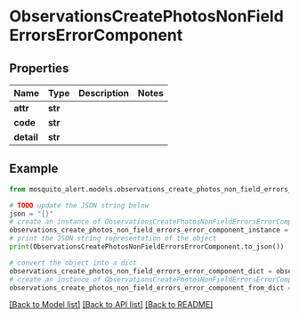 # ObservationsCreatePhotosNonFieldErrorsErrorComponent


## Properties

Name | Type | Description | Notes
------------ | ------------- | ------------- | -------------
**attr** | **str** |  | 
**code** | **str** |  | 
**detail** | **str** |  | 

## Example

```python
from mosquito_alert.models.observations_create_photos_non_field_errors_error_component import ObservationsCreatePhotosNonFieldErrorsErrorComponent

# TODO update the JSON string below
json = "{}"
# create an instance of ObservationsCreatePhotosNonFieldErrorsErrorComponent from a JSON string
observations_create_photos_non_field_errors_error_component_instance = ObservationsCreatePhotosNonFieldErrorsErrorComponent.from_json(json)
# print the JSON string representation of the object
print(ObservationsCreatePhotosNonFieldErrorsErrorComponent.to_json())

# convert the object into a dict
observations_create_photos_non_field_errors_error_component_dict = observations_create_photos_non_field_errors_error_component_instance.to_dict()
# create an instance of ObservationsCreatePhotosNonFieldErrorsErrorComponent from a dict
observations_create_photos_non_field_errors_error_component_from_dict = ObservationsCreatePhotosNonFieldErrorsErrorComponent.from_dict(observations_create_photos_non_field_errors_error_component_dict)
```
[[Back to Model list]](../README.md#documentation-for-models) [[Back to API list]](../README.md#documentation-for-api-endpoints) [[Back to README]](../README.md)


